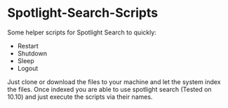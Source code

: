 Spotlight-Search-Scripts
========================

Some helper scripts for Spotlight Search to quickly:

- Restart
- Shutdown
- Sleep 
- Logout

Just clone or download the files to your machine and let the system index the files. Once indexed you are able to use spotlight search (Tested on 10.10) and just execute the scripts via their names. 
